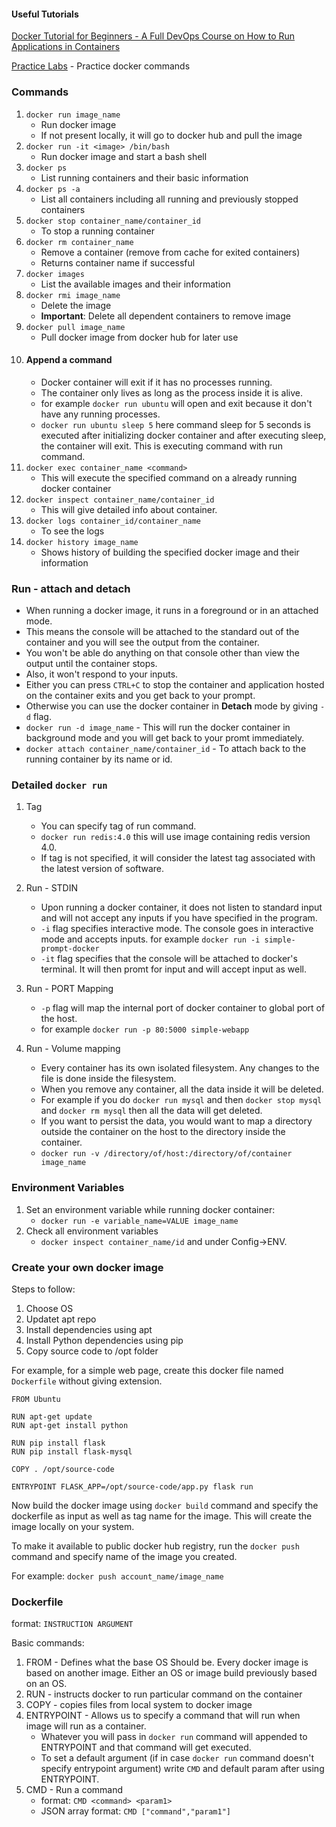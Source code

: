 #### Useful Tutorials
[Docker Tutorial for Beginners - A Full DevOps Course on How to Run Applications in Containers](https://youtu.be/fqMOX6JJhGo)

[Practice Labs](https://kodekloud.com/p/docker-labs) - Practice docker commands

### **Commands**
1. `docker run image_name`
   - Run docker image 
   - If not present locally, it will go to docker hub and pull the image
2. `docker run -it <image> /bin/bash`
   - Run docker image and start a bash shell
2. `docker ps`
   - List running containers and their basic information
3. `docker ps -a`
   - List all containers including all running and previously stopped containers
4. `docker stop container_name/container_id`
   - To stop a running container
5. `docker rm container_name`
   - Remove a container (remove from cache for exited containers)
   - Returns container name if successful
6. `docker images`
   - List the available images and their information
7. `docker rmi image_name`
   - Delete the image
   - **Important**: Delete all dependent containers to remove image
8. `docker pull image_name`
   - Pull docker image from docker hub for later use
9. #### Append a command
   - Docker container will exit if it has no processes running. 
   - The container only lives as long as the process inside it is alive. 
   - for example `docker run ubuntu` will open and exit because it don't have any running processes. 
   - `docker run ubuntu sleep 5`  here command sleep for 5 seconds is executed after initializing docker container and after executing sleep, the container will exit. This is executing command with run command.
10. `docker exec container_name <command>` 
    - This will execute the specified command on a already running docker container
11. `docker inspect container_name/container_id`
    - This will give detailed info about container.
12. `docker logs container_id/container_name`
    - To see the logs
13. `docker history image_name`
    - Shows history of building the specified docker image and their information


### Run - attach and detach 

- When running a docker image, it runs in a foreground or in an attached mode.
- This means the console will be attached to the standard out of the container and you will see the output from the container. 
- You won't be able do anything on that console other than view the output until the container stops. 
- Also, it won't respond to your inputs. 
- Either you can press `CTRL+C` to stop the container and application hosted on the container exits and you get back to your prompt. 
- Otherwise you can use the docker container in **Detach** mode by giving `-d` flag. 
- `docker run -d image_name` - This will run the docker container in background mode and you will get back to your promt immediately. 
- `docker attach container_name/container_id` - To attach back to the running container by its name or id. 

### Detailed `docker run`
1. Tag
   - You can specify tag of run command.
   - `docker run redis:4.0` this will use image containing redis version 4.0.
   - If tag is not specified, it will consider the latest tag associated with the latest version of software. 

2. Run - STDIN
   -  Upon running a docker container, it does not listen to standard input and will not accept any inputs if you have specified in the program.
   -  `-i` flag specifies interactive mode. The console goes in interactive mode and accepts inputs. for example `docker run -i simple-prompt-docker`
   -  `-it` flag specifies that the console will be attached to docker's terminal. It will then promt for input and will accept input as well.
3. Run - PORT Mapping
   - `-p` flag will map the internal port of docker container to global port of the host. 
   - for example `docker run -p 80:5000 simple-webapp`
4. Run - Volume mapping
   - Every container has its own isolated filesystem. Any changes to the file is done inside the filesystem. 
   - When you remove any container, all the data inside it will be deleted.
   - For example if you do `docker run mysql` and then `docker stop mysql` and `docker rm mysql` then all the data will get deleted.
   - If you want to persist the data, you would want to map a directory outside the container on the host to the directory inside the container.
   - `docker run -v /directory/of/host:/directory/of/container image_name`

### Environment Variables
1. Set an environment variable while running docker container:
   - `docker run -e variable_name=VALUE image_name`
2. Check all environment variables
   - `docker inspect container_name/id` and under Config->ENV.

### **Create your own docker image**
Steps to follow:
1. Choose OS
2. Updatet apt repo
3. Install dependencies using apt
4. Install Python dependencies using pip
5. Copy source code to /opt folder

For example, for a simple web page, create this docker file named `Dockerfile` without giving extension. 
```
FROM Ubuntu

RUN apt-get update
RUN apt-get install python

RUN pip install flask
RUN pip install flask-mysql

COPY . /opt/source-code

ENTRYPOINT FLASK_APP=/opt/source-code/app.py flask run
```

Now build the docker image using `docker build` command and specify the dockerfile as input as well as tag name for the image.
This will create the image locally on your system.

To make it available to public docker hub registry, run the `docker push` command and specify name of the image you created. 

For example: `docker push account_name/image_name`

### Dockerfile
format: `INSTRUCTION ARGUMENT`

Basic commands:
1. FROM - Defines what the base OS Should be. Every docker image is based on another image. Either an OS or image build previously based on an OS. 
2. RUN - instructs docker to run particular command on the container
3. COPY - copies files from local system to docker image
4. ENTRYPOINT - Allows us to specify a command that will run when image will run as a container.
   - Whatever you will pass in `docker run` command will appended to ENTRYPOINT and that command will get executed.
   - To set a default argument (if in case `docker run` command doesn't specify entrypoint argument) write `CMD` and default param after using ENTRYPOINT. 
5. CMD - Run a command
   - format: `CMD <command> <param1>`
   - JSON array format: `CMD ["command","param1"]`
